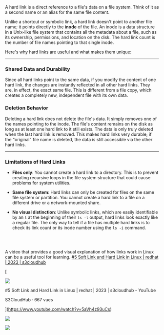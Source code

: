 A hard link is a direct reference to a file's data on a file system. Think of it as a second name or an alias for the same file content.

Unlike a shortcut or symbolic link, a hard link doesn't point to another file name; it points directly to the **inode** of the file. An inode is a data structure in a Unix-like file system that contains all the metadata about a file, such as its ownership, permissions, and location on the disk. The hard link count is the number of file names pointing to that single inode.

Here's why hard links are useful and what makes them unique:

* * *

### Shared Data and Durability

Since all hard links point to the same data, if you modify the content of one hard link, the changes are instantly reflected in all other hard links. They are, in effect, the exact same file. This is different from a file copy, which creates a completely new, independent file with its own data.

### Deletion Behavior

Deleting a hard link does not delete the file's data. It simply removes one of the names pointing to the inode. The file's content remains on the disk as long as at least one hard link to it still exists. The data is only truly deleted when the last hard link is removed. This makes hard links very durable; if the "original" file name is deleted, the data is still accessible via the other hard links.

* * *

### Limitations of Hard Links

*   **Files only**: You cannot create a hard link to a directory. This is to prevent creating recursive loops in the file system structure that could cause problems for system utilities.
    
*   **Same file system**: Hard links can only be created for files on the same file system or partition. You cannot create a hard link to a file on a different drive or a network-mounted share.
    
*   **No visual distinction**: Unlike symbolic links, which are easily identifiable by an `l` at the beginning of their `ls -l` output, hard links look exactly like a regular file. The only way to tell if a file has multiple hard links is to check its link count or its inode number using the `ls -i` command.
    

<br> <br>

A video that provides a good visual explanation of how links work in Linux can be a useful tool for learning. [#5 Soft Link and Hard Link in Linux | redhat | 2023 | s3cloudhub](https://www.youtube.com/watch?v=5aVh4z93uCs)

[

![](https://www.gstatic.com/images/branding/productlogos/youtube/v9/192px.svg)

#5 Soft Link and Hard Link in Linux | redhat | 2023 | s3cloudhub - YouTube

S3CloudHub · 667 vues



](https://www.youtube.com/watch?v=5aVh4z93uCs)

![](https://i.ytimg.com/vi/5aVh4z93uCs/maxresdefault.jpg)

![](https://www.gstatic.com/images/branding/productlogos/youtube/v9/192px.svg)
